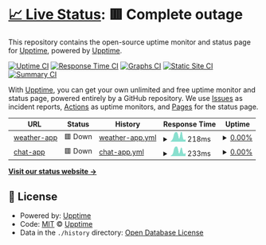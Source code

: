 # [📈 Live Status](https://goutam-weather-app.herokuapp.com): <!--live status--> **🟥 Complete outage**

This repository contains the open-source uptime monitor and status page for [Upptime](https://upptime.js.org), powered by [Upptime](https://github.com/upptime/upptime).

[![Uptime CI](https://github.com/Goutam27/some-random-test/workflows/Uptime%20CI/badge.svg)](https://github.com/Goutam27/some-random-test/actions?query=workflow%3A%22Uptime+CI%22)
[![Response Time CI](https://github.com/Goutam27/some-random-test/workflows/Response%20Time%20CI/badge.svg)](https://github.com/Goutam27/some-random-test/actions?query=workflow%3A%22Response+Time+CI%22)
[![Graphs CI](https://github.com/Goutam27/some-random-test/workflows/Graphs%20CI/badge.svg)](https://github.com/Goutam27/some-random-test/actions?query=workflow%3A%22Graphs+CI%22)
[![Static Site CI](https://github.com/Goutam27/some-random-test/workflows/Static%20Site%20CI/badge.svg)](https://github.com/Goutam27/some-random-test/actions?query=workflow%3A%22Static+Site+CI%22)
[![Summary CI](https://github.com/Goutam27/some-random-test/workflows/Summary%20CI/badge.svg)](https://github.com/Goutam27/some-random-test/actions?query=workflow%3A%22Summary+CI%22)

With [Upptime](https://upptime.js.org), you can get your own unlimited and free uptime monitor and status page, powered entirely by a GitHub repository. We use [Issues](https://github.com/upptime/upptime/issues) as incident reports, [Actions](https://github.com/Goutam27/some-random-test/actions) as uptime monitors, and [Pages](https://goutam-weather-app.herokuapp.com) for the status page.

<!--start: status pages-->
<!-- This summary is generated by Upptime (https://github.com/upptime/upptime) -->
<!-- Do not edit this manually, your changes will be overwritten -->
<!-- prettier-ignore -->
| URL | Status | History | Response Time | Uptime |
| --- | ------ | ------- | ------------- | ------ |
| <img alt="" src="https://favicons.githubusercontent.com/goutam-weather-app.herokuapp.com" height="13"> [weather-app](https://goutam-weather-app.herokuapp.com) | 🟥 Down | [weather-app.yml](https://github.com/Goutam27/some-random-test/commits/HEAD/history/weather-app.yml) | <details><summary><img alt="Response time graph" src="./graphs/weather-app/response-time-week.png" height="20"> 218ms</summary><br><a href="https://Goutam27.github.io/some-random-test/history/weather-app"><img alt="Response time 241" src="https://img.shields.io/endpoint?url=https%3A%2F%2Fraw.githubusercontent.com%2FGoutam27%2Fsome-random-test%2FHEAD%2Fapi%2Fweather-app%2Fresponse-time.json"></a><br><a href="https://Goutam27.github.io/some-random-test/history/weather-app"><img alt="24-hour response time 84" src="https://img.shields.io/endpoint?url=https%3A%2F%2Fraw.githubusercontent.com%2FGoutam27%2Fsome-random-test%2FHEAD%2Fapi%2Fweather-app%2Fresponse-time-day.json"></a><br><a href="https://Goutam27.github.io/some-random-test/history/weather-app"><img alt="7-day response time 218" src="https://img.shields.io/endpoint?url=https%3A%2F%2Fraw.githubusercontent.com%2FGoutam27%2Fsome-random-test%2FHEAD%2Fapi%2Fweather-app%2Fresponse-time-week.json"></a><br><a href="https://Goutam27.github.io/some-random-test/history/weather-app"><img alt="30-day response time 241" src="https://img.shields.io/endpoint?url=https%3A%2F%2Fraw.githubusercontent.com%2FGoutam27%2Fsome-random-test%2FHEAD%2Fapi%2Fweather-app%2Fresponse-time-month.json"></a><br><a href="https://Goutam27.github.io/some-random-test/history/weather-app"><img alt="1-year response time 241" src="https://img.shields.io/endpoint?url=https%3A%2F%2Fraw.githubusercontent.com%2FGoutam27%2Fsome-random-test%2FHEAD%2Fapi%2Fweather-app%2Fresponse-time-year.json"></a></details> | <details><summary><a href="https://Goutam27.github.io/some-random-test/history/weather-app">0.00%</a></summary><a href="https://Goutam27.github.io/some-random-test/history/weather-app"><img alt="All-time uptime 54.55%" src="https://img.shields.io/endpoint?url=https%3A%2F%2Fraw.githubusercontent.com%2FGoutam27%2Fsome-random-test%2FHEAD%2Fapi%2Fweather-app%2Fuptime.json"></a><br><a href="https://Goutam27.github.io/some-random-test/history/weather-app"><img alt="24-hour uptime 0.00%" src="https://img.shields.io/endpoint?url=https%3A%2F%2Fraw.githubusercontent.com%2FGoutam27%2Fsome-random-test%2FHEAD%2Fapi%2Fweather-app%2Fuptime-day.json"></a><br><a href="https://Goutam27.github.io/some-random-test/history/weather-app"><img alt="7-day uptime 0.00%" src="https://img.shields.io/endpoint?url=https%3A%2F%2Fraw.githubusercontent.com%2FGoutam27%2Fsome-random-test%2FHEAD%2Fapi%2Fweather-app%2Fuptime-week.json"></a><br><a href="https://Goutam27.github.io/some-random-test/history/weather-app"><img alt="30-day uptime 54.55%" src="https://img.shields.io/endpoint?url=https%3A%2F%2Fraw.githubusercontent.com%2FGoutam27%2Fsome-random-test%2FHEAD%2Fapi%2Fweather-app%2Fuptime-month.json"></a><br><a href="https://Goutam27.github.io/some-random-test/history/weather-app"><img alt="1-year uptime 54.55%" src="https://img.shields.io/endpoint?url=https%3A%2F%2Fraw.githubusercontent.com%2FGoutam27%2Fsome-random-test%2FHEAD%2Fapi%2Fweather-app%2Fuptime-year.json"></a></details>
| <img alt="" src="https://favicons.githubusercontent.com/some-app-node-idk.herokuapp.com" height="13"> [chat-app](https://some-app-node-idk.herokuapp.com/) | 🟥 Down | [chat-app.yml](https://github.com/Goutam27/some-random-test/commits/HEAD/history/chat-app.yml) | <details><summary><img alt="Response time graph" src="./graphs/chat-app/response-time-week.png" height="20"> 233ms</summary><br><a href="https://Goutam27.github.io/some-random-test/history/chat-app"><img alt="Response time 243" src="https://img.shields.io/endpoint?url=https%3A%2F%2Fraw.githubusercontent.com%2FGoutam27%2Fsome-random-test%2FHEAD%2Fapi%2Fchat-app%2Fresponse-time.json"></a><br><a href="https://Goutam27.github.io/some-random-test/history/chat-app"><img alt="24-hour response time 129" src="https://img.shields.io/endpoint?url=https%3A%2F%2Fraw.githubusercontent.com%2FGoutam27%2Fsome-random-test%2FHEAD%2Fapi%2Fchat-app%2Fresponse-time-day.json"></a><br><a href="https://Goutam27.github.io/some-random-test/history/chat-app"><img alt="7-day response time 233" src="https://img.shields.io/endpoint?url=https%3A%2F%2Fraw.githubusercontent.com%2FGoutam27%2Fsome-random-test%2FHEAD%2Fapi%2Fchat-app%2Fresponse-time-week.json"></a><br><a href="https://Goutam27.github.io/some-random-test/history/chat-app"><img alt="30-day response time 243" src="https://img.shields.io/endpoint?url=https%3A%2F%2Fraw.githubusercontent.com%2FGoutam27%2Fsome-random-test%2FHEAD%2Fapi%2Fchat-app%2Fresponse-time-month.json"></a><br><a href="https://Goutam27.github.io/some-random-test/history/chat-app"><img alt="1-year response time 243" src="https://img.shields.io/endpoint?url=https%3A%2F%2Fraw.githubusercontent.com%2FGoutam27%2Fsome-random-test%2FHEAD%2Fapi%2Fchat-app%2Fresponse-time-year.json"></a></details> | <details><summary><a href="https://Goutam27.github.io/some-random-test/history/chat-app">0.00%</a></summary><a href="https://Goutam27.github.io/some-random-test/history/chat-app"><img alt="All-time uptime 54.55%" src="https://img.shields.io/endpoint?url=https%3A%2F%2Fraw.githubusercontent.com%2FGoutam27%2Fsome-random-test%2FHEAD%2Fapi%2Fchat-app%2Fuptime.json"></a><br><a href="https://Goutam27.github.io/some-random-test/history/chat-app"><img alt="24-hour uptime 0.00%" src="https://img.shields.io/endpoint?url=https%3A%2F%2Fraw.githubusercontent.com%2FGoutam27%2Fsome-random-test%2FHEAD%2Fapi%2Fchat-app%2Fuptime-day.json"></a><br><a href="https://Goutam27.github.io/some-random-test/history/chat-app"><img alt="7-day uptime 0.00%" src="https://img.shields.io/endpoint?url=https%3A%2F%2Fraw.githubusercontent.com%2FGoutam27%2Fsome-random-test%2FHEAD%2Fapi%2Fchat-app%2Fuptime-week.json"></a><br><a href="https://Goutam27.github.io/some-random-test/history/chat-app"><img alt="30-day uptime 54.55%" src="https://img.shields.io/endpoint?url=https%3A%2F%2Fraw.githubusercontent.com%2FGoutam27%2Fsome-random-test%2FHEAD%2Fapi%2Fchat-app%2Fuptime-month.json"></a><br><a href="https://Goutam27.github.io/some-random-test/history/chat-app"><img alt="1-year uptime 54.55%" src="https://img.shields.io/endpoint?url=https%3A%2F%2Fraw.githubusercontent.com%2FGoutam27%2Fsome-random-test%2FHEAD%2Fapi%2Fchat-app%2Fuptime-year.json"></a></details>

<!--end: status pages-->

[**Visit our status website →**](https://goutam-weather-app.herokuapp.com)

## 📄 License

- Powered by: [Upptime](https://github.com/upptime/upptime)
- Code: [MIT](./LICENSE) © [Upptime](https://upptime.js.org)
- Data in the `./history` directory: [Open Database License](https://opendatacommons.org/licenses/odbl/1-0/)
